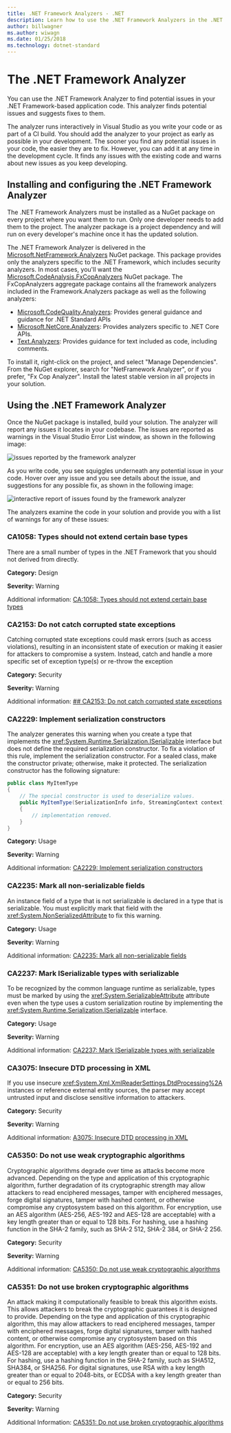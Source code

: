 ```yaml
---
title: .NET Framework Analyzers - .NET
description: Learn how to use the .NET Framework Analyzers in the .NET Framework Analyzers package to find and address security risks
author: billwagner
ms.author: wiwagn
ms.date: 01/25/2018
ms.technology: dotnet-standard
---
```

# The .NET Framework Analyzer

You can use the .NET Framework Analyzer to find potential issues in your .NET Framework-based application code. This analyzer finds potential issues and suggests
fixes to them.

The analyzer runs interactively in Visual Studio as you write your code
or as part of a CI build. You should add the analyzer to your project as
early as possible in your development. The sooner you find any potential issues
in your code, the easier they are to fix. However, you can add it at any time
in the development cycle. It finds any issues with the existing code and
warns about new issues as you keep developing.

## Installing and configuring the .NET Framework Analyzer

The .NET Framework Analyzers must be installed as a NuGet package on every
project where you want them to run. Only one developer needs to add them
to the project. The analyzer package is a project dependency and will run
on every developer's machine once it has the updated solution.

The .NET Framework Analyzer is delivered in the [Microsoft.NetFramework.Analyzers](https://www.nuget.org/packages/Microsoft.NetFramework.Analyzers/)
NuGet package. This package provides only the analyzers specific to the .NET Framework, which
includes security analyzers. In most cases, you'll want
the [Microsoft.CodeAnalysis.FxCopAnalyzers](https://www.nuget.org/packages/Microsoft.CodeAnalysis.FxCopAnalyzers) NuGet package. 
The FxCopAnalyzers aggregate package contains all the framework analyzers included in the
Framework.Analyzers package as well as the following analyzers:

- [Microsoft.CodeQuality.Analyzers](https://www.nuget.org/packages/Microsoft.CodeQuality.Analyzers): Provides general guidance and guidance for .NET Standard APIs
- [Microsoft.NetCore.Analyzers](https://www.nuget.org/packages/Microsoft.NetCore.Analyzers): Provides analyzers specific to .NET Core APIs.
- [Text.Analyzers](https://www.nuget.org/packages/Text.Analyzers): Provides guidance for text included as code, including comments.

To install it, right-click on the project, and select "Manage Dependencies".
From the NuGet explorer, search for "NetFramework Analyzer", or if you prefer,
"Fx Cop Analyzer". Install the latest stable version in all projects in your
solution.

## Using the .NET Framework Analyzer

Once the NuGet package is installed, build your solution. The analyzer will
report any issues it locates in your codebase. The issues are reported as
warnings in the Visual Studio Error List window, as shown in the following image:

![issues reported by the framework analyzer](./media/framework-analyzers-2.png)

As you write code, you see squiggles underneath any potential issue in your code.
Hover over any issue and you see details about the issue, and suggestions
for any possible fix, as shown in the following image:

![interactive report of issues found by the framework analyzer](./media/framework-analyzers-1.png)

The analyzers examine
the code in your solution and provide you with a list of
warnings for any of these issues:

### CA1058: Types should not extend certain base types

There are a small number of types in the .NET Framework that you should not derived from directly. 

**Category:** Design

**Severity:** Warning

Additional information: [CA:1058: Types should not extend certain base types](/visualstudio/code-quality/ca1058-types-should-not-extend-certain-base-types)

### CA2153: Do not catch corrupted state exceptions

Catching corrupted state exceptions could mask errors (such as access violations), resulting in an inconsistent state of execution or making it easier for attackers to compromise a system. Instead, catch and handle a more specific set of exception type(s) or re-throw the exception

**Category:** Security

**Severity:** Warning

Additional information: [## CA2153: Do not catch corrupted state exceptions](/visualstudio/code-quality/ca2153-avoid-handling-corrupted-state-exceptions)

### CA2229: Implement serialization constructors

The analyzer generates this warning when you create a type that implements the <xref:System.Runtime.Serialization.ISerializable> interface but does not define the required serialization constructor. To fix a violation of this rule, implement the serialization constructor. For a sealed class, make the constructor private; otherwise, make it protected. The serialization constructor has the following signature:

```csharp
public class MyItemType
{
    // The special constructor is used to deserialize values.
    public MyItemType(SerializationInfo info, StreamingContext context)
    {
        // implementation removed.
    }
}
```

**Category:** Usage

**Severity:** Warning

Additional information: [CA2229: Implement serialization constructors](/visualstudio/code-quality/ca2229-implement-serialization-constructors)

### CA2235: Mark all non-serializable fields

An instance field of a type that is not serializable is declared in a type that is serializable. You must explicitly mark that field with the <xref:System.NonSerializedAttribute> to fix this warning.

**Category:** Usage

**Severity:** Warning

Additional information: [CA2235: Mark all non-serializable fields](/visualstudio/code-quality/ca2235-mark-all-non-serializable-fields)

### CA2237: Mark ISerializable types with serializable

To be recognized by the common language runtime as serializable, types must be marked by using the <xref:System.SerializableAttribute> attribute even when the type uses a custom serialization routine by implementing the <xref:System.Runtime.Serialization.ISerializable> interface.

**Category:** Usage

**Severity:** Warning

Additional information: [CA2237: Mark ISerializable types with serializable](/visualstudio/code-quality/ca2237-mark-iserializable-types-with-serializableattribute)

### CA3075: Insecure DTD processing in XML

If you use insecure <xref:System.Xml.XmlReaderSettings.DtdProcessing%2A> instances or reference external entity sources, the parser may accept untrusted input and disclose sensitive information to attackers.  

**Category:** Security

**Severity:** Warning

Additional information: [A3075: Insecure DTD processing in XML](/visualstudio/code-quality/ca2237-mark-iserializable-types-with-serializableattribute)

### CA5350: Do not use weak cryptographic algorithms

Cryptographic algorithms degrade over time as attacks become more advanced. Depending on the type and application of this cryptographic algorithm, further degradation of its cryptographic strength may allow attackers to read enciphered messages, tamper with enciphered messages, forge digital signatures, tamper with hashed content, or otherwise compromise any cryptosystem based on this algorithm. For encryption, use an AES algorithm (AES-256, AES-192 and AES-128 are acceptable) with a key length greater than or equal to 128 bits. For hashing, use a hashing function in the SHA-2 family, such as SHA-2 512, SHA-2 384, or SHA-2 256.

**Category:** Security

**Severity:** Warning

Additional information: [CA5350: Do not use weak cryptographic algorithms](/visualstudio/code-quality/ca5350-do-not-use-weak-cryptographic-algorithms)

### CA5351: Do not use broken cryptographic algorithms

An attack making it computationally feasible to break this algorithm exists. This allows attackers to break the cryptographic guarantees it is designed to provide. Depending on the type and application of this cryptographic algorithm, this may allow attackers to read enciphered messages, tamper with enciphered messages, forge digital signatures, tamper with hashed content, or otherwise compromise any cryptosystem based on this algorithm. For encryption, use an AES algorithm (AES-256, AES-192 and AES-128 are acceptable) with a key length greater than or equal to 128 bits. For hashing, use a hashing function in the SHA-2 family, such as SHA512, SHA384, or SHA256. For digital signatures, use RSA with a key length greater than or equal to 2048-bits, or ECDSA with a key length greater than or equal to 256 bits.

**Category:** Security

**Severity:** Warning

Additional Information: [CA5351: Do not use broken cryptographic algorithms](/visualstudio/code-quality/ca5351)
